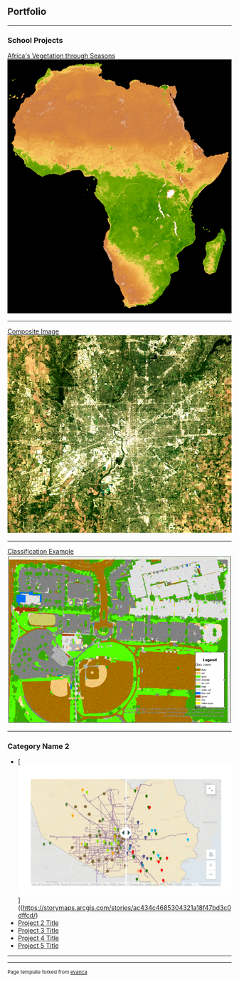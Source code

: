 ## Portfolio

---

### School Projects 

[Africa's Vegetation through Seasons](/sample_page)
<img src="/images/AfricaGif.gif?raw=true"/>

---
[Composite Image](/pdf/sample_presentation.pdf)
<img src="/images/feature.GIF?raw=true"/>

---
[Classification Example](http://example.com/)
<img src="/images/Classification.GIF?raw=true"/>

---

### Category Name 2
- [![Healthy Food Access in Harris County Story Map](images/HealthyFoodAccess.PNG)]((https://storymaps.arcgis.com/stories/ac434c4685304321a18f47bd3c0dffcd/)
- [Project 2 Title](http://example.com/)
- [Project 3 Title](http://example.com/)
- [Project 4 Title](http://example.com/)
- [Project 5 Title](http://example.com/)

---




---
<p style="font-size:11px">Page template forked from <a href="https://github.com/evanca/quick-portfolio">evanca</a></p>
<!-- Remove above link if you don't want to attibute -->

